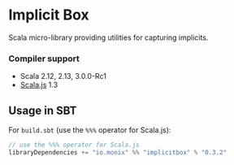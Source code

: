 # Implicit Box

Scala micro-library providing utilities for capturing implicits.

### Compiler support

- Scala 2.12, 2.13, 3.0.0-Rc1
- [Scala.js](https://www.scala-js.org/) 1.3

## Usage in SBT

For `build.sbt` (use the `%%%` operator for Scala.js):

```scala
// use the %%% operator for Scala.js
libraryDependencies += "io.monix" %% "implicitbox" % "0.3.2"
```
